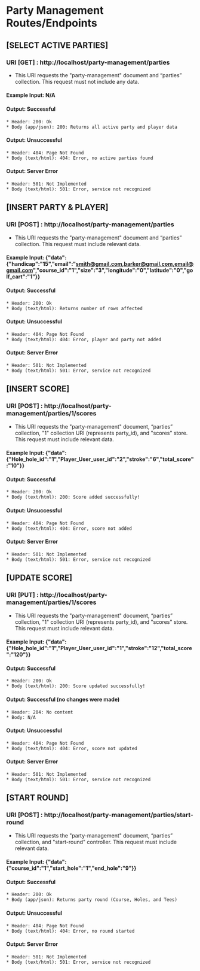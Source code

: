 # Party Management Routes/Endpoints

## [SELECT ACTIVE PARTIES]
### URI [GET] : http://localhost/party-management/parties
* This URI requests the "party-management" document and “parties” collection. This request must not include any data.
#### Example Input: N/A
#### Output: Successful
    * Header: 200: Ok
    * Body (app/json): 200: Returns all active party and player data
#### Output: Unsuccessful
    * Header: 404: Page Not Found
    * Body (text/html): 404: Error, no active parties found
#### Output: Server Error
    * Header: 501: Not Implemented
    * Body (text/html): 501: Error, service not recognized

## [INSERT PARTY & PLAYER]
### URI [POST] : http://localhost/party-management/parties
* This URI requests the "party-management" document and “parties” collection. This request must include relevant data.
#### Example Input: {"data":{"handicap":"15","email":"smith@gmail.com,barker@gmail.com,email@gmail.com","course_id":"1","size":"3","longitude":"0","latitude":"0","golf_cart":"1"}}
#### Output: Successful
    * Header: 200: Ok
    * Body (text/html): Returns number of rows affected
#### Output: Unsuccessful
    * Header: 404: Page Not Found
    * Body (text/html): 404: Error, player and party not added
#### Output: Server Error
    * Header: 501: Not Implemented
    * Body (text/html): 501: Error, service not recognized

## [INSERT SCORE]
### URI [POST] : http://localhost/party-management/parties/1/scores
* This URI requests the "party-management" document, “parties” collection, "1" collection URI (represents party_id), and "scores" store. This request must include relevant data.
#### Example Input: {"data":{"Hole_hole_id":"1","Player_User_user_id":"2","stroke":"6","total_score":"10"}}
#### Output: Successful
    * Header: 200: Ok
    * Body (text/html): 200: Score added successfully!
#### Output: Unsuccessful
    * Header: 404: Page Not Found
    * Body (text/html): 404: Error, score not added
#### Output: Server Error
    * Header: 501: Not Implemented
    * Body (text/html): 501: Error, service not recognized

## [UPDATE SCORE]
### URI [PUT] : http://localhost/party-management/parties/1/scores
* This URI requests the "party-management" document, “parties” collection, "1" collection URI (represents party_id), and "scores" store. This request must include relevant data.
#### Example Input: {"data":{"Hole_hole_id":"1","Player_User_user_id":"1","stroke":"12","total_score":"120"}}
#### Output: Successful
    * Header: 200: Ok
    * Body (text/html): 200: Score updated successfully!
#### Output: Successful (no changes were made)
    * Header: 204: No content
    * Body: N/A
#### Output: Unsuccessful
    * Header: 404: Page Not Found
    * Body (text/html): 404: Error, score not updated
#### Output: Server Error
    * Header: 501: Not Implemented
    * Body (text/html): 501: Error, service not recognized

## [START ROUND]
### URI [POST] : http://localhost/party-management/parties/start-round
* This URI requests the "party-management" document, “parties” collection, and "start-round" controller. This request must include relevant data.
#### Example Input: {"data":{"course_id":"1","start_hole":"1","end_hole":"9"}}
#### Output: Successful
    * Header: 200: Ok
    * Body (app/json): Returns party round (Course, Holes, and Tees)
#### Output: Unsuccessful
    * Header: 404: Page Not Found
    * Body (text/html): 404: Error, no round started
#### Output: Server Error
    * Header: 501: Not Implemented
    * Body (text/html): 501: Error, service not recognized